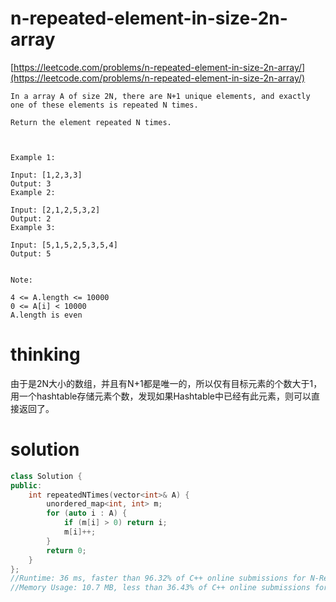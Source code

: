 # n-repeated-element-in-size-2n-array

[https://leetcode.com/problems/n-repeated-element-in-size-2n-array/](https://leetcode.com/problems/n-repeated-element-in-size-2n-array/)

```
In a array A of size 2N, there are N+1 unique elements, and exactly one of these elements is repeated N times.

Return the element repeated N times.

 

Example 1:

Input: [1,2,3,3]
Output: 3
Example 2:

Input: [2,1,2,5,3,2]
Output: 2
Example 3:

Input: [5,1,5,2,5,3,5,4]
Output: 5
 

Note:

4 <= A.length <= 10000
0 <= A[i] < 10000
A.length is even
```

# thinking

由于是2N大小的数组，并且有N+1都是唯一的，所以仅有目标元素的个数大于1，用一个hashtable存储元素个数，发现如果Hashtable中已经有此元素，则可以直接返回了。

# solution 

```c++
class Solution {
public:
    int repeatedNTimes(vector<int>& A) {
        unordered_map<int, int> m;
        for (auto i : A) {
            if (m[i] > 0) return i;
            m[i]++;
        }
        return 0;
    }
};
//Runtime: 36 ms, faster than 96.32% of C++ online submissions for N-Repeated Element in Size 2N Array.
//Memory Usage: 10.7 MB, less than 36.43% of C++ online submissions for N-Repeated Element in Size 2N Array.
```